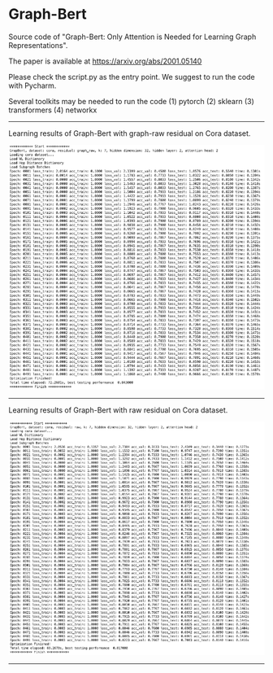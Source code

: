# Graph-Bert
Source code of "Graph-Bert: Only Attention is Needed for Learning Graph Representations". 

The paper is available at https://arxiv.org/abs/2001.05140

Please check the script.py as the entry point. We suggest to run the code with Pycharm. 

Several toolkits may be needed to run the code
(1) pytorch
(2) sklearn
(3) transformers
(4) networkx

************************************************************************************************

Learning results of Graph-Bert with graph-raw residual on Cora dataset.

![Learning Results of Graph-Bert with Graph Residual on Cora](./cora_graph_residual_k_7.png)


************************************************************************************************

Learning results of Graph-Bert with raw residual on Cora dataset.

![Learning Results of Graph-Bert with Raw Residual on Cora](./cora_raw_residual_k_7.png)

************************************************************************************************
